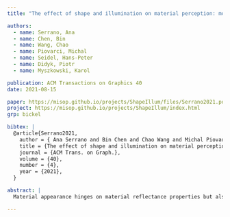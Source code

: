 ```yaml
---
title: "The effect of shape and illumination on material perception: model and applications"

authors:
  - name: Serrano, Ana
  - name: Chen, Bin
  - name: Wang, Chao
  - name: Piovarci, Michal
  - name: Seidel, Hans-Peter
  - name: Didyk, Piotr
  - name: Myszkowski, Karol

publication: ACM Transactions on Graphics 40
date: 2021-08-15

paper: https://misop.github.io/projects/ShapeIllum/files/Serrano2021.pdf
project: https://misop.github.io/projects/ShapeIllum/index.html
grp: bickel

bibtex: |
  @article{Serrano2021,
    author = { Ana Serrano and Bin Chen and Chao Wang and Michal Piovar\v{c}i and Hans-Peter Seidel and Piotr Didyk and Karol Myszkowski},
    title = {The effect of shape and illumination on material perception: model and applications},
    journal = {ACM Trans. on Graph.},
    volume = {40},
    number = {4},
    year = {2021},
  } 

abstract: |
  Material appearance hinges on material reflectance properties but also surface geometry and illumination. The unlimited number of potential combinations between these factors makes understanding and predicting material appearance a very challenging task. In this work, we collect a large-scale dataset of perceptual ratings of appearance attributes with more than 215,680 responses for 42,120 distinct combinations of material, shape, and illumination. The goal of this dataset is twofold. First, we analyze for the first time the effects of illumination and geometry in material perception across such a large collection of varied appearances. We connect our findings to those of the literature, discussing how previous knowledge generalizes across very diverse materials, shapes, and illuminations. Second, we use the collected dataset to train a deep learning architecture for predicting perceptual attributes that correlate with human judgments. We demonstrate the consistent and robust behavior of our predictor in various challenging scenarios, which, for the first time, enables estimating perceived material attributes from general 2D images. Since the predictor relies on the final appearance in an image, it can compare appearance properties across different geometries and illumination conditions. Finally, we demonstrate several applications that use our predictor, including appearance reproduction using 3D printing, BRDF editing by integrating our predictor in a differentiable renderer, illumination design, or material recommendations for scene design. 

---
```

